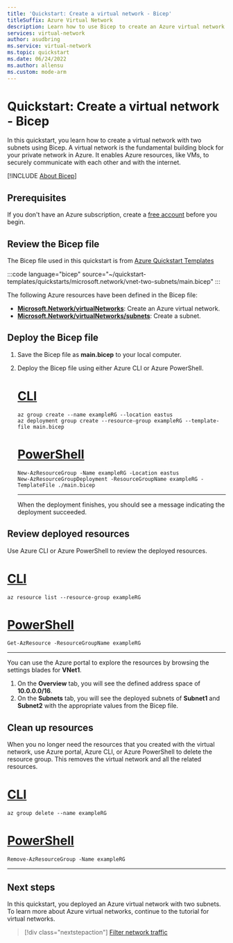 ```yaml
---
title: 'Quickstart: Create a virtual network - Bicep'
titleSuffix: Azure Virtual Network
description: Learn how to use Bicep to create an Azure virtual network.
services: virtual-network
author: asudbring
ms.service: virtual-network
ms.topic: quickstart
ms.date: 06/24/2022
ms.author: allensu
ms.custom: mode-arm
---
```


# Quickstart: Create a virtual network - Bicep

In this quickstart, you learn how to create a virtual network with two subnets using Bicep. A virtual network is the fundamental building block for your private network in Azure. It enables Azure resources, like VMs, to securely communicate with each other and with the internet.

[!INCLUDE [About Bicep](../../includes/resource-manager-quickstart-bicep-introduction.md)]

## Prerequisites

If you don't have an Azure subscription, create a [free account](https://azure.microsoft.com/free/?WT.mc_id=A261C142F) before you begin.

## Review the Bicep file

The Bicep file used in this quickstart is from [Azure Quickstart Templates](https://github.com/Azure/azure-quickstart-templates/blob/master/quickstarts/microsoft.network/vnet-two-subnets)

:::code language="bicep" source="~/quickstart-templates/quickstarts/microsoft.network/vnet-two-subnets/main.bicep" :::

The following Azure resources have been defined in the Bicep file:

- [**Microsoft.Network/virtualNetworks**](/azure/templates/microsoft.network/virtualnetworks): Create an Azure virtual network.
- [**Microsoft.Network/virtualNetworks/subnets**](/azure/templates/microsoft.network/virtualnetworks/subnets): Create a subnet.

## Deploy the Bicep file

1. Save the Bicep file as **main.bicep** to your local computer.
1. Deploy the Bicep file using either Azure CLI or Azure PowerShell.

    # [CLI](#tab/CLI)

    ```azurecli
    az group create --name exampleRG --location eastus
    az deployment group create --resource-group exampleRG --template-file main.bicep
    ```

    # [PowerShell](#tab/PowerShell)

    ```azurepowershell
    New-AzResourceGroup -Name exampleRG -Location eastus
    New-AzResourceGroupDeployment -ResourceGroupName exampleRG -TemplateFile ./main.bicep
    ```

    ---

    When the deployment finishes, you should see a message indicating the deployment succeeded.

## Review deployed resources

Use Azure CLI or Azure PowerShell to review the deployed resources.

# [CLI](#tab/CLI)

```azurecli-interactive
az resource list --resource-group exampleRG
```

# [PowerShell](#tab/PowerShell)

```azurepowershell-interactive
Get-AzResource -ResourceGroupName exampleRG
```

---

You can use the Azure portal to explore the resources by browsing the settings blades for **VNet1**.

1. On the **Overview** tab, you will see the defined address space of **10.0.0.0/16**.
2. On the **Subnets** tab, you will see the deployed subnets of **Subnet1** and **Subnet2** with the appropriate values from the Bicep file.

## Clean up resources

When you no longer need the resources that you created with the virtual network, use Azure portal, Azure CLI, or Azure PowerShell to delete the resource group. This removes the virtual network and all the related resources.

# [CLI](#tab/CLI)

```azurecli-interactive
az group delete --name exampleRG
```

# [PowerShell](#tab/PowerShell)

```azurepowershell-interactive
Remove-AzResourceGroup -Name exampleRG
```

---

## Next steps

In this quickstart, you deployed an Azure virtual network with two subnets. To learn more about Azure virtual networks, continue to the tutorial for virtual networks.

> [!div class="nextstepaction"]
> [Filter network traffic](tutorial-filter-network-traffic.md)
